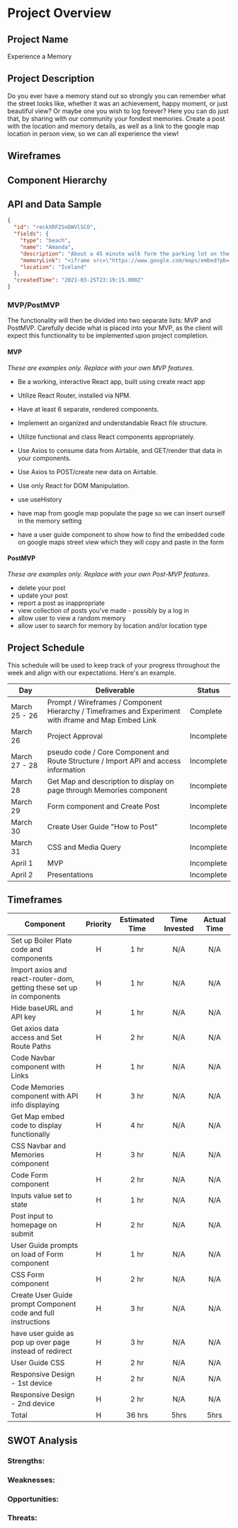 # Project Overview

## Project Name

Experience a Memory

## Project Description

Do you ever have a memory stand out so strongly you can remember what the street looks like, whether it was an achievement, happy moment, or just beautiful view? Or maybe one you wish to log forever? Here you can do just that, by sharing with our community your fondest memories. Create a post with the location and memory details, as well as a link to the google map location in person view, so we can all experience the view!

## Wireframes

## Component Hierarchy

## API and Data Sample

```json
{
  "id": "reckXRF2SnDWVlSCO",
  "fields": {
    "type": "beach",
    "name": "Amanda",
    "description": "About a 45 minute walk form the parking lot on the side of the highway my friends and I finally found this relic.  We were able to climb in and out of...",
    "memoryLink": "<iframe src=\"https://www.google.com/maps/embed?pb=!4v1616714253083!6m8!1m7!1sCAoSLEFGMVFpcE5ZRDZkNXZFLW1RZ1BBMUt4SGduemdMUlAzTHNpUDlPZXVYcHpt!2m2!1d63...",
    "location": "Iceland"
  },
  "createdTime": "2021-03-25T23:19:15.000Z"
}
```

### MVP/PostMVP

The functionality will then be divided into two separate lists: MVP and PostMVP. Carefully decide what is placed into your MVP, as the client will expect this functionality to be implemented upon project completion.

#### MVP

_These are examples only. Replace with your own MVP features._

- Be a working, interactive React app, built using create react app
- Utilize React Router, installed via NPM.
- Have at least 6 separate, rendered components.
- Implement an organized and understandable React file structure.
- Utilize functional and class React components appropriately.
- Use Axios to consume data from Airtable, and GET/render that data in your components.
- Use Axios to POST/create new data on Airtable.
- Use only React for DOM Manipulation.

- use useHistory
- have map from google map populate the page so we can insert ourself in the memory setting
- have a user guide component to show how to find the embedded code on google maps street view which they will copy and paste in the form

#### PostMVP

_These are examples only. Replace with your own Post-MVP features._

- delete your post
- update your post
- report a post as inappropriate
- view collection of posts you've made - possibly by a log in
- allow user to view a random memory
- allow user to search for memory by location and/or location type

## Project Schedule

This schedule will be used to keep track of your progress throughout the week and align with our expectations. Here's an example.

| Day           | Deliverable                                                                                          | Status     |
| ------------- | ---------------------------------------------------------------------------------------------------- | ---------- |
| March 25 - 26 | Prompt / Wireframes / Component Hierarchy / Timeframes and Experiment with iframe and Map Embed Link | Complete   |
| March 26      | Project Approval                                                                                     | Incomplete |
| March 27 - 28 | pseudo code / Core Component and Route Structure / Import API and access information                 | Incomplete |
| March 28      | Get Map and description to display on page through Memories component                                | Incomplete |
| March 29      | Form component and Create Post                                                                       | Incomplete |
| March 30      | Create User Guide "How to Post"                                                                      | Incomplete |
| March 31      | CSS and Media Query                                                                                  | Incomplete |
| April 1       | MVP                                                                                                  | Incomplete |
| April 2       | Presentations                                                                                        | Incomplete |

## Timeframes

| Component                                                             | Priority | Estimated Time | Time Invested | Actual Time |
| --------------------------------------------------------------------- | :------: | :------------: | :-----------: | :---------: |
| Set up Boiler Plate code and components                               |    H     |      1 hr      |      N/A      |     N/A     |
| Import axios and react-router-dom, getting these set up in components |    H     |      1 hr      |      N/A      |     N/A     |
| Hide baseURL and API key                                              |    H     |      1 hr      |      N/A      |     N/A     |
| Get axios data access and Set Route Paths                             |    H     |      2 hr      |      N/A      |     N/A     |
| Code Navbar component with Links                                      |    H     |      1 hr      |      N/A      |     N/A     |
| Code Memories component with API info displaying                      |    H     |      3 hr      |      N/A      |     N/A     |
| Get Map embed code to display functionally                            |    H     |      4 hr      |      N/A      |     N/A     |
| CSS Navbar and Memories component                                     |    H     |      3 hr      |      N/A      |     N/A     |
| Code Form component                                                   |    H     |      2 hr      |      N/A      |     N/A     |
| Inputs value set to state                                             |    H     |      1 hr      |      N/A      |     N/A     |
| Post input to homepage on submit                                      |    H     |      2 hr      |      N/A      |     N/A     |
| User Guide prompts on load of Form component                          |    H     |      1 hr      |      N/A      |     N/A     |
| CSS Form component                                                    |    H     |      2 hr      |      N/A      |     N/A     |
| Create User Guide prompt Component code and full instructions         |    H     |      3 hr      |      N/A      |     N/A     |
| have user guide as pop up over page instead of redirect               |    H     |      3 hr      |      N/A      |     N/A     |
| User Guide CSS                                                        |    H     |      2 hr      |      N/A      |     N/A     |
| Responsive Design - 1st device                                        |    H     |      2 hr      |      N/A      |     N/A     |
| Responsive Design - 2nd device                                        |    H     |      2 hr      |      N/A      |     N/A     |
| Total                                                                 |    H     |     36 hrs     |     5hrs      |    5hrs     |

## SWOT Analysis

### Strengths:

### Weaknesses:

### Opportunities:

### Threats:
